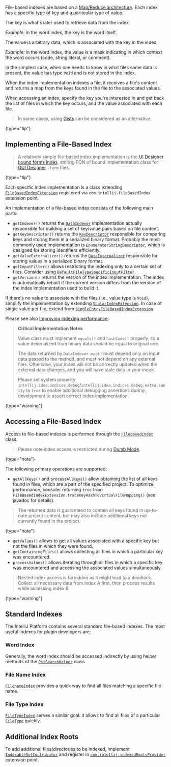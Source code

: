 [//]: # (title: File-Based Indexes)

<!-- Copyright 2000-2021 JetBrains s.r.o. and other contributors. Use of this source code is governed by the Apache 2.0 license that can be found in the LICENSE file. -->

File-based indexes are based on a [Map/Reduce architecture](https://en.wikipedia.org/wiki/MapReduce).
Each index has a specific type of key and a particular type of value.

The key is what's later used to retrieve data from the index.

*Example:* in the word index, the key is the word itself.

The value is arbitrary data, which is associated with the key in the index.

*Example:* in the word index, the value is a mask indicating in which context the word occurs (code, string literal, or comment).

In the simplest case, when one needs to know in what files some data is present, the value has type `Void` and is not stored in the index.

When the index implementation indexes a file, it receives a file's content and returns a map from the keys found in the file to the associated values.

When accessing an index, specify the key you're interested in and get back the list of files in which the key occurs, and the value associated with each file.
                                      
 > In some cases, using [Gists](indexing_and_psi_stubs.md#gists) can be considered as an alternative.
 >
 {type="tip"}

## Implementing a File-Based Index

 > A relatively simple file-based index implementation is the [UI Designer bound forms index](upsource:///plugins/ui-designer/src/com/intellij/uiDesigner/binding/FormClassIndex.java), storing FQN of bound implementation class for [GUI Designer](https://www.jetbrains.com/help/idea/gui-designer-basics.html) `.form` files.
 >
 {type="tip"}

Each specific index implementation is a class extending [`FileBasedIndexExtension`](upsource:///platform/indexing-api/src/com/intellij/util/indexing/FileBasedIndexExtension.java) registered via `com.intellij.fileBasedIndex` extension point.

An implementation of a file-based index consists of the following main parts:

* `getIndexer()` returns the [`DataIndexer`](upsource:///platform/util/src/com/intellij/util/indexing/DataIndexer.java) implementation actually responsible for building a set of key/value pairs based on file content.
* `getKeyDescriptor()` returns the [`KeyDescriptor`](upsource:///platform/util/src/com/intellij/util/io/KeyDescriptor.java) responsible for comparing keys and storing them in a serialized binary format.
   Probably the most commonly used implementation is [`EnumeratorStringDescriptor`](upsource:///platform/util/src/com/intellij/util/io/EnumeratorStringDescriptor.java), which is designed for storing identifiers efficiently.
* `getValueExternalizer()` returns the [`DataExternalizer`](upsource:///platform/util/src/com/intellij/util/io/DataExternalizer.java) responsible for storing values in a serialized binary format.
* `getInputFilter()` allows restricting the indexing only to a certain set of files. Consider using [`DefaultFileTypeSpecificInputFilter`](upsource:///platform/indexing-api/src/com/intellij/util/indexing/DefaultFileTypeSpecificInputFilter.java).
* `getVersion()` returns the version of the index implementation.
  The index is automatically rebuilt if the current version differs from the version of the index implementation used to build it.

If there's no value to associate with the files (i.e., value type is `Void`), simplify the implementation by extending [`ScalarIndexExtension`](upsource:///platform/indexing-api/src/com/intellij/util/indexing/ScalarIndexExtension.java).
In case of single value per file, extend from [`SingleEntryFileBasedIndexExtension`](upsource:///platform/indexing-api/src/com/intellij/util/indexing/SingleEntryFileBasedIndexExtension.java).

Please see also [Improving indexing performance](performance.md#improving-indexing-performance).

 > **Critical Implementation Notes** 
 > 
 > Value class must implement `equals()` and `hashCode()` properly, so a value deserialized from binary data should be equal to original one.
 >
 > The data returned by `DataIndexer.map()` must depend only on input data passed to the method, and must not depend on any external files.
 > Otherwise, your index will not be correctly updated when the external data changes, and you will have stale data in your index.
 >
 > Please set system property `intellij.idea.indices.debug`/`intellij.idea.indices.debug.extra.sanity` to `true` to enable additional debugging assertions during development to assert correct index implementation.
 >
 {type="warning"}
 
## Accessing a File-Based Index

Access to file-based indexes is performed through the [`FileBasedIndex`](upsource:///platform/indexing-api/src/com/intellij/util/indexing/FileBasedIndex.java) class.

 > Please note index access is restricted during [Dumb Mode](indexing_and_psi_stubs.md#dumb-mode).
 >
 {type="note"}

The following primary operations are supported:

* `getAllKeys()` and `processAllKeys()` allow obtaining the list of all keys found in files, which are a part of the specified project.
  To optimize performance, consider returning `true` from `FileBasedIndexExtension.traceKeyHashToVirtualFileMapping()` (see javadoc for details).

 >  The returned data is guaranteed to contain all keys found in up-to-date project content, but may also include additional keys not currently found in the project.
 >
 {type="note"}

* `getValues()` allows to get all values associated with a specific key but not the files in which they were found.
* `getContainingFiles()` allows collecting all files in which a particular key was encountered.
* `processValues()` allows iterating through all files in which a specific key was encountered and accessing the associated values simultaneously.

 > Nested index access is forbidden as it might lead to a deadlock.
 > Collect all necessary data from index _A_ first, then process results while accessing index _B_.
 >
 {type="warning"}

## Standard Indexes

The IntelliJ Platform contains several standard file-based indexes.
The most useful indexes for plugin developers are:

### Word Index
Generally, the word index should be accessed indirectly by using helper methods of the [`PsiSearchHelper`](upsource:///platform/indexing-api/src/com/intellij/psi/search/PsiSearchHelper.java) class.

### File Name Index
[`FilenameIndex`](upsource:///platform/indexing-api/src/com/intellij/psi/search/FilenameIndex.java) provides a quick way to find all files matching a specific file name.

### File Type Index
[`FileTypeIndex`](upsource:///platform/indexing-api/src/com/intellij/psi/search/FileTypeIndex.java) serves a similar goal: it allows to find all files of a particular [`FileType`](upsource:///platform/core-api/src/com/intellij/openapi/fileTypes/FileType.java) quickly.
                       
## Additional Index Roots

To add additional files/directories to be indexed, implement [`IndexableSetContributor`](upsource:///platform/indexing-api/src/com/intellij/util/indexing/IndexableSetContributor.java) and register in [`com.intellij.indexedRootsProvider`](https://jb.gg/ipe?extensions=com.intellij.indexedRootsProvider) extension point.